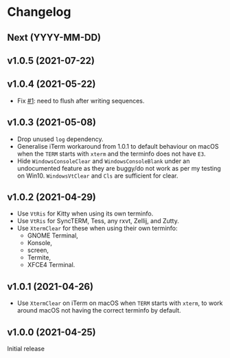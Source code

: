 # Changelog

## Next (YYYY-MM-DD)

## v1.0.5 (2021-07-22)

## v1.0.4 (2021-05-22)

- Fix [#1](https://github.com/watchexec/clearscreen/issues/1): need to flush after writing sequences.

## v1.0.3 (2021-05-08)

- Drop unused `log` dependency.
- Generalise iTerm workaround from 1.0.1 to default behaviour on macOS when the `TERM` starts with
  `xterm` and the terminfo does not have `E3`.
- Hide `WindowsConsoleClear` and `WindowsConsoleBlank` under an undocumented feature as they are
  buggy/do not work as per my testing on Win10. `WindowsVtClear` and `Cls` are sufficient for clear.

## v1.0.2 (2021-04-29)

- Use `VtRis` for Kitty when using its own terminfo.
- Use `VtRis` for SyncTERM, Tess, any rxvt, Zellij, and Zutty.
- Use `XtermClear` for these when using their own terminfo:
  - GNOME Terminal,
  - Konsole,
  - screen,
  - Termite,
  - XFCE4 Terminal.

## v1.0.1 (2021-04-26)

- Use `XtermClear` on iTerm on macOS when `TERM` starts with `xterm`, to work around macOS not
  having the correct terminfo by default.

## v1.0.0 (2021-04-25)

Initial release
